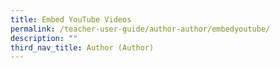 ```yaml
---
title: Embed YouTube Videos
permalink: /teacher-user-guide/author-author/embedyoutube/
description: ""
third_nav_title: Author (Author)
---
```


